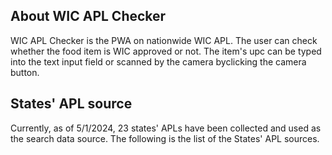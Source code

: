 ## About WIC APL Checker

WIC APL Checker is the PWA on nationwide WIC APL. The user can check whether the food item is WIC approved or not. The item's upc can be typed into the text input field or scanned by the camera byclicking the camera button.

## States' APL source

Currently, as of 5/1/2024, 23 states' APLs have been collected and used as the search data source. The following is the list of the States' APL sources.
